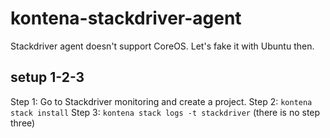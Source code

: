 # kontena-stackdriver-agent

Stackdriver agent doesn't support CoreOS. Let's fake it with Ubuntu then.

## setup 1-2-3

Step 1: Go to Stackdriver monitoring and create a project.
Step 2: `kontena stack install`
Step 3: `kontena stack logs -t stackdriver` (there is no step three)
